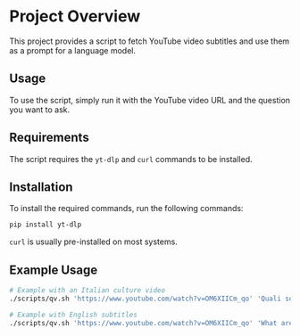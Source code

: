 # Project Overview
This project provides a script to fetch YouTube video subtitles and use them as a prompt for a language model.

## Usage
To use the script, simply run it with the YouTube video URL and the question you want to ask.

## Requirements
The script requires the `yt-dlp` and `curl` commands to be installed.

## Installation
To install the required commands, run the following commands:
```bash
pip install yt-dlp
```
`curl` is usually pre-installed on most systems.

## Example Usage
```bash
# Example with an Italian culture video
./scripts/qv.sh 'https://www.youtube.com/watch?v=OM6XIICm_qo' 'Quali sono i principali temi trattati in questo video?' -p language Italian

# Example with English subtitles
./scripts/qv.sh 'https://www.youtube.com/watch?v=OM6XIICm_qo' 'What are the main topics covered in this video?'
